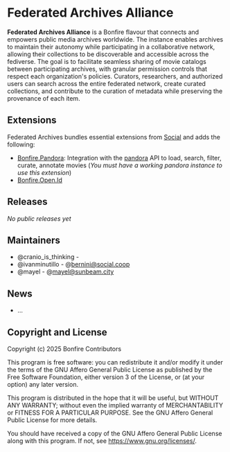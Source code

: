 # Federated Archives Alliance

**Federated Archives Alliance** is a Bonfire flavour that connects and empowers public media archives worldwide. The instance enables archives to maintain their autonomy while participating in a collaborative network, allowing their collections to be discoverable and accessible across the fediverse.
The goal is to facilitate seamless sharing of movie catalogs between participating archives, with granular permission controls that respect each organization's policies. Curators, researchers, and authorized users can search across the entire federated network, create curated collections, and contribute to the curation of metadata while preserving the provenance of each item.

## Extensions
Federated Archives bundles essential extensions from [Social](https://github.com/bonfire-networks/social) and adds the following:

- [Bonfire.Pandora](https://github.com/bonfire-networks/bonfire_pandora): Integration with the [pandora](https://code.0x2620.org/0x2620/pandora) API to load, search, filter, curate, annotate movies (*You must have a working pandora instance to use this extension*)
- [Bonfire.Open.Id](https://github.com/bonfire-networks/bonfire_open_id)
## Releases

*No public releases yet*

## Maintainers

- @cranio_is_thinking - 
- @ivanminutillo - @bernini@social.coop
- @mayel - @mayel@sunbeam.city

## News
- ...

## Copyright and License

Copyright (c) 2025 Bonfire Contributors

This program is free software: you can redistribute it and/or modify
it under the terms of the GNU Affero General Public License as
published by the Free Software Foundation, either version 3 of the
License, or (at your option) any later version.

This program is distributed in the hope that it will be useful, but
WITHOUT ANY WARRANTY; without even the implied warranty of
MERCHANTABILITY or FITNESS FOR A PARTICULAR PURPOSE.  See the GNU
Affero General Public License for more details.

You should have received a copy of the GNU Affero General Public
License along with this program.  If not, see <https://www.gnu.org/licenses/>.
